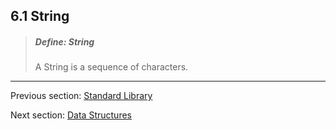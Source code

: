 ## 6.1 String

> ##### Define: String
>
> A String is a sequence of characters.

---

Previous section: [Standard Library](6-Standard_Library.md)

Next section: [Data Structures](6.2-Data_Structures.md)